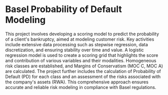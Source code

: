 # Basel Probability of Default Modeling

This project involves developing a scoring model to predict the probability of a client's bankruptcy, aimed at modeling customer risk. Key activities include extensive data processing such as stepwise regression, data discretization, and ensuring stability over time and value. A logistic regression model is used to create a scoring grid that highlights the score and contribution of various variables and their modalities. Homogeneous risk classes are established, and Margins of Conservatism (MOC C, MOC A) are calculated. The project further includes the calculation of Probability of Default (PD) for each class and an assessment of the risks associated with the company's assets (RWA). This comprehensive approach ensures accurate and reliable risk modeling in compliance with Basel regulations.

